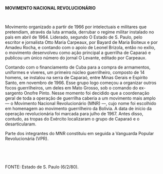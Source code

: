 **MOVIMENTO NACIONAL REVOLUCIONÁRIO**

 

Movimento organizado a partir de 1966 por intelectuais e militares que
pretendiam, através da luta armada, derrubar o regime militar instalado
no país em abril de 1964. Liderado, segundo O Estado de S. Paulo, pelo
escritor e jornalista Otto Maria Carpeaux, por Bayard de Maria Boiteux e
por Amadeu Rocha, e contando com o apoio de Leonel Brizola, então no
exílio, o movimento desenvolveu como ação principal a guerrilha de
Caparaó e publicou um único número do jornal O Levante, editado por
Carpeaux.

Contando com o financiamento de Cuba para a compra de armamentos,
uniformes e víveres, um primeiro núcleo guerrilheiro, composto de 14
homens, se instalou na serra de Caparaó, entre Minas Gerais e Espírito
Santo, em novembro de 1966. Esse grupo logo começou a organizar outros
focos guerrilheiros, um deles em Mato Grosso, sob o comando do
ex-sargento Onofre Pinto. Nesse momento foi decidido que a coordenação
geral de toda a operação de guerrilha caberia a um movimento mais amplo
— o Movimento Nacional Revolucionário (MNR) —, cujo nome foi escolhido
em homenagem ao movimento guerrilheiro da Bolívia. A data de início da
operação revolucionária foi marcada para julho de 1967. Antes disso,
contudo, as tropas do Exército localizaram o grupo de Caparaó e o
desarticularam.

Parte dos integrantes do MNR constituiu em seguida a Vanguarda Popular
Revolucionária (VPR).

 

 

FONTE: Estado de S. Paulo (6/2/80).

 
